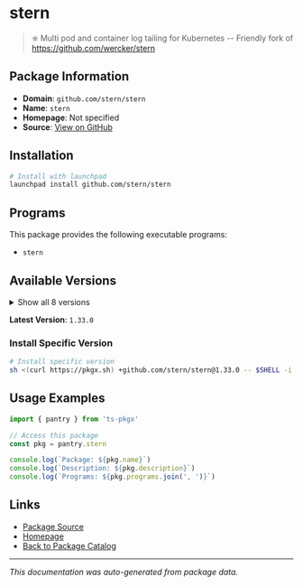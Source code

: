 # stern

> ⎈ Multi pod and container log tailing for Kubernetes -- Friendly fork of https://github.com/wercker/stern

## Package Information

- **Domain**: `github.com/stern/stern`
- **Name**: `stern`
- **Homepage**: Not specified
- **Source**: [View on GitHub](https://github.com/pkgxdev/pantry/tree/main/projects/github.com/stern/stern/package.yml)

## Installation

```bash
# Install with launchpad
launchpad install github.com/stern/stern
```

## Programs

This package provides the following executable programs:

- `stern`

## Available Versions

<details>
<summary>Show all 8 versions</summary>

- `1.33.0`, `1.32.0`, `1.31.0`, `1.30.0`, `1.29.0`
- `1.28.0`, `1.27.0`, `1.26.0`

</details>

**Latest Version**: `1.33.0`

### Install Specific Version

```bash
# Install specific version
sh <(curl https://pkgx.sh) +github.com/stern/stern@1.33.0 -- $SHELL -i
```

## Usage Examples

```typescript
import { pantry } from 'ts-pkgx'

// Access this package
const pkg = pantry.stern

console.log(`Package: ${pkg.name}`)
console.log(`Description: ${pkg.description}`)
console.log(`Programs: ${pkg.programs.join(', ')}`)
```

## Links

- [Package Source](https://github.com/pkgxdev/pantry/tree/main/projects/github.com/stern/stern/package.yml)
- [Homepage](#)
- [Back to Package Catalog](../../../package-catalog.md)

---

*This documentation was auto-generated from package data.*
